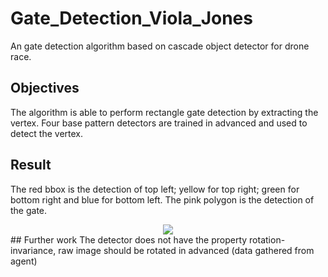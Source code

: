 # Gate_Detection_Viola_Jones
An gate detection algorithm based on cascade object detector for drone race.
## Objectives
The algorithm is able to perform rectangle gate detection by extracting the vertex. Four base pattern detectors are trained in advanced and used to detect the vertex.
## Result
The red bbox is the detection of top left; yellow for top right; green for bottom right and blue for bottom left. The pink polygon is the detection of the gate.  
<div align=center><img src="https://github.com/0Jiahao/Gate_Detection_Viola_Jones/blob/master/result/result.gif"/></div>
## Further work
The detector does not have the property rotation-invariance, raw image should be rotated in advanced (data gathered from agent)
